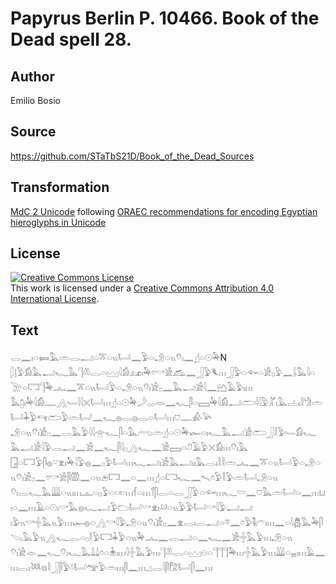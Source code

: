 # Papyrus Berlin P. 10466. Book of the Dead spell 28.

## Author 

Emilio Bosio

## Source 

https://github.com/STaTbS21D/Book_of_the_Dead_Sources

## Transformation 

[MdC 2 Unicode](https://statbs21d.github.io/mdc2unicode.html) following [ORAEC recommendations for encoding Egyptian hieroglyphs in Unicode](https://github.com/oraec/recommendations-encoding-hieroglyphs)

## License 

<a rel="license" href="http://creativecommons.org/licenses/by/4.0/"><img alt="Creative Commons License" style="border-width:0" src="https://i.creativecommons.org/l/by/4.0/88x31.png" /></a><br />This work is licensed under a <a rel="license" href="http://creativecommons.org/licenses/by/4.0/">Creative Commons Attribution 4.0 International License</a>.

## Text 

<hiero><rubrum>𓂋𓈖𓏤𓏏𓍃𓅓𓏛𓂋𓂝𓏏𓎁𓏏𓏭𓂡𓈖𓅱𓏏𓄂𓏏𓏭𓄣𓏤𓈖</rubrum>𓊨𓏏𓇳𓅆N<br>
𓆄𓊤𓅱𓀁𓅓𓂝𓆑𓅓𓊹𓌨𓂋𓏏𓈉𓇋𓀁𓃭𓏤𓅆𓏌𓎡𓀀𓃹𓈖𓃀𓅱𓆰𓏥𓃀𓅱𓏏𓆜𓏏𓀀𓊪𓅱𓈖𓌰𓅓𓇋𓏏𓌩𓏏𓉐𓊹𓅆𓂜𓈖𓎁𓏏𓏭𓂡𓅱𓏏𓄂𓏏𓏭𓄣𓏤𓀀𓊪𓈖𓅓𓂝𓀀𓇋𓈖𓂚𓄿𓅱𓏤𓏥<br>
𓅓𓉺𓏤𓅆𓇋𓀁𓊃𓂻𓄑𓇋𓇋𓏴𓂡𓏥𓊨𓏏𓇳𓅆𓌳𓂂𓂂𓁺𓈖𓆑𓋴𓏏𓈙𓅆𓇋𓀁𓂝𓂧𓇋𓇋𓅱𓀣𓏤𓅓𓐟𓏤𓎛𓀝𓏛𓂡𓇓𓅱𓄞𓂧𓅱𓏛𓂡𓈖𓆑𓐍𓂋𓐍𓂋𓏏𓂡𓏥𓈞𓊃𓀉𓅪<br>
𓄂𓏏𓏭𓄣𓏤𓀀𓊪𓈖𓂋𓅓𓅱𓇋𓇋𓁿𓆑𓋴𓏏𓅓𓂺𓏛𓊨𓏏𓇳𓅆𓆱𓏏𓏤𓆑𓅓𓂝𓀀𓂧𓃀𓎛𓅱𓄑𓀁𓆑𓅓𓂝𓀀𓇋𓅱𓂋𓂝𓈖𓀀𓈖𓆑𓋴𓇋𓊪𓂻𓆑𓈖𓀀𓈙𓏏𓍔𓄿𓅱𓏴𓀁𓏥𓄣𓏤𓅓<br>
𓉗𓏏𓉐𓅱𓋴𓐍𓎺𓁷𓏤𓅆𓇋𓅱𓐍𓈖𓊪𓅱𓂡𓏥𓆑𓂝𓏤𓀀𓅓𓂝𓏤𓏤𓅓𓂋𓏤𓎛𓎛𓏛𓂜𓈖𓎁𓏏𓏭𓂡𓅱𓏏𓄂𓏏𓏭𓄣𓏤𓀀𓊪𓈖𓏌𓎡𓀀𓋴𓏃𓈖𓏏𓏭𓂉𓉐𓈖𓏏𓈖𓏥𓊨𓏏𓉐𓆑𓈖𓍇𓏌𓅱𓎛𓅱𓏛𓂡𓄂𓏏𓏭<br>
𓄣𓏤𓂋𓆑𓅓𓇏𓏏𓏭𓏤𓏥𓊵𓏏𓊪𓅱𓏏𓏒𓏥𓆳𓏏𓏥𓄊𓋴𓂋𓏏𓂋𓃀𓅱𓏏𓆜𓏥𓆑𓎟𓈖𓈞𓅓𓏛𓂡𓏏𓈖𓏥𓂓𓏤𓏏𓈖𓏥𓄿𓏏𓇳𓏤𓎡𓅓𓐍𓆑𓂝𓅱𓂬𓂡𓎡𓁷𓏤𓄖𓏏𓏭𓅱𓅱𓂡𓎡𓇋𓅱𓂝𓂝<br>
𓏤𓅱𓏭𓎡𓏶𓅓𓏭𓅱𓏥𓆱𓐍𓏏𓂻𓎡𓇋𓅱𓄂𓏏𓏭𓄣𓏤𓀀𓊪𓈖𓁷𓂋𓏤𓂋𓂝𓏏𓎼𓈖𓏌𓅱𓌟𓏤𓍼𓏤𓏥𓈖𓏏𓇋𓆣𓅓𓅆𓋴𓌫𓅓𓅱𓏭𓂻𓆑𓂋𓏏𓊪𓎛𓅱𓉐𓇓𓅱𓏏𓏭𓅆𓂜𓈖𓂋𓂝𓏏𓈖𓆑𓈖𓀀𓏶𓅓𓅱𓏥𓄂𓏏𓏭<br>
𓄣𓏤𓀀𓁹𓈖𓆑𓄣𓏤𓆑𓅓𓍑𓍑𓏌𓏏𓇔𓏤𓏥𓇋𓏶𓅓𓅱𓏥𓊹𓌨𓂋𓏏𓈉𓇷𓏏𓊹𓊹𓊹𓅆𓏥𓏶𓅓𓅱𓏥𓇏𓏏𓈇𓏤𓏥𓄿𓈖𓏥𓂋𓏤𓆙𓊖𓎛𓃀𓋴𓅱𓍱𓂡𓅠𓅱𓏛𓏥𓋴𓈖𓏥𓈎𓂋𓇋𓋴𓀗𓂡𓋴𓈖𓏥<br></hiero>